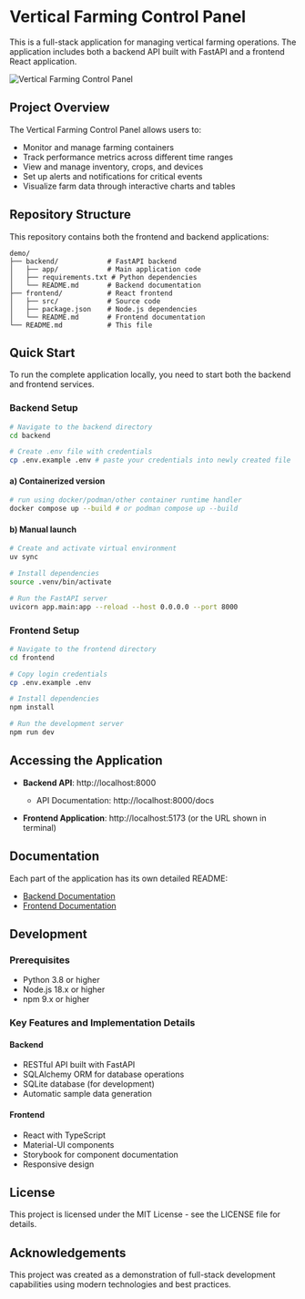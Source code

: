 # Vertical Farming Control Panel

This is a full-stack application for managing vertical farming operations. The application includes both a backend API built with FastAPI and a frontend React application.

![Vertical Farming Control Panel](https://via.placeholder.com/800x400?text=Vertical+Farming+Control+Panel)

## Project Overview

The Vertical Farming Control Panel allows users to:

- Monitor and manage farming containers
- Track performance metrics across different time ranges
- View and manage inventory, crops, and devices
- Set up alerts and notifications for critical events
- Visualize farm data through interactive charts and tables

## Repository Structure

This repository contains both the frontend and backend applications:

```
demo/
├── backend/            # FastAPI backend
│   ├── app/            # Main application code
│   ├── requirements.txt # Python dependencies
│   └── README.md       # Backend documentation
├── frontend/           # React frontend
│   ├── src/            # Source code
│   ├── package.json    # Node.js dependencies
│   └── README.md       # Frontend documentation
└── README.md           # This file
```

## Quick Start

To run the complete application locally, you need to start both the backend and frontend services.

### Backend Setup

```bash
# Navigate to the backend directory
cd backend

# Create .env file with credentials
cp .env.example .env # paste your credentials into newly created file

```
#### a) Containerized version
```bash
# run using docker/podman/other container runtime handler
docker compose up --build # or podman compose up --build
```
#### b) Manual launch
```bash
# Create and activate virtual environment
uv sync

# Install dependencies
source .venv/bin/activate

# Run the FastAPI server
uvicorn app.main:app --reload --host 0.0.0.0 --port 8000
```

### Frontend Setup

```bash
# Navigate to the frontend directory
cd frontend

# Copy login credentials
cp .env.example .env

# Install dependencies
npm install

# Run the development server
npm run dev
```

## Accessing the Application

- **Backend API**: http://localhost:8000
  - API Documentation: http://localhost:8000/docs

- **Frontend Application**: http://localhost:5173 (or the URL shown in terminal)

## Documentation

Each part of the application has its own detailed README:

- [Backend Documentation](./backend/README.md)
- [Frontend Documentation](./frontend/README.md)

## Development

### Prerequisites

- Python 3.8 or higher
- Node.js 18.x or higher
- npm 9.x or higher

### Key Features and Implementation Details

#### Backend

- RESTful API built with FastAPI
- SQLAlchemy ORM for database operations
- SQLite database (for development)
- Automatic sample data generation

#### Frontend

- React with TypeScript
- Material-UI components
- Storybook for component documentation
- Responsive design

## License

This project is licensed under the MIT License - see the LICENSE file for details.

## Acknowledgements

This project was created as a demonstration of full-stack development capabilities using modern technologies and best practices.
